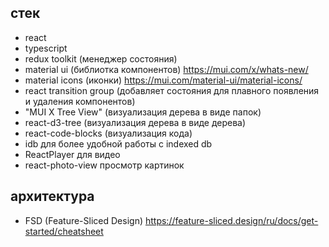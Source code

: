 ## стек

-   react
-   typescript
-   redux toolkit (менеджер состояния)
-   material ui (библиоткa компонентов) https://mui.com/x/whats-new/
-   material icons (иконки) https://mui.com/material-ui/material-icons/
-   react transition group (добавляет состояния для плавного появления и удаления компонентов)
-   "MUI X Tree View" (визуализация дерева в виде папок)
-   react-d3-tree (визуализация дерева в виде дерева)
-   react-code-blocks (визуализация кода)
-   idb для более удобной работы с indexed db
-   ReactPlayer для видео
-   react-photo-view просмотр картинок

## архитектура

-   FSD (Feature-Sliced Design) https://feature-sliced.design/ru/docs/get-started/cheatsheet
